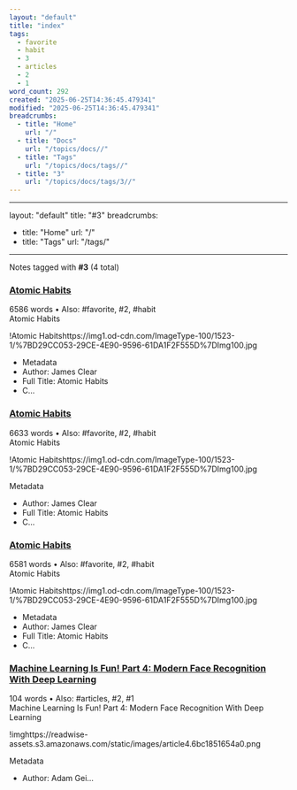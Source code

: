 ```yaml
---
layout: "default"
title: "index"
tags:
  - favorite
  - habit
  - 3
  - articles
  - 2
  - 1
word_count: 292
created: "2025-06-25T14:36:45.479341"
modified: "2025-06-25T14:36:45.479341"
breadcrumbs:
  - title: "Home"
    url: "/"
  - title: "Docs"
    url: "/topics/docs//"
  - title: "Tags"
    url: "/topics/docs/tags//"
  - title: "3"
    url: "/topics/docs/tags/3//"
---
```

---
layout: "default"
title: "#3"
breadcrumbs:
  - title: "Home"
    url: "/"
  - title: "Tags"
    url: "/tags/"
---
Notes tagged with **#3** (4 total)

<div class="note-grid">

<div class="note-card">
    <h3><a href="highlights/books/atomic-habits/">Atomic Habits</a></h3>
    <div class="note-meta">
        6586 words
        • Also: #favorite, #2, #habit
    </div>
    <div class="note-excerpt">Atomic Habits

!Atomic Habitshttps://img1.od-cdn.com/ImageType-100/1523-1/%7BD29CC053-29CE-4E90-9596-61DA1F2F555D%7DImg100.jpg
-  Metadata
- Author: James Clear
- Full Title: Atomic Habits
- C...</div>
</div>

<div class="note-card">
    <h3><a href="logseq/bak/highlights/books/atomic-habits/2024-10-05t08_51_53407zdesktop/">Atomic Habits</a></h3>
    <div class="note-meta">
        6633 words
        • Also: #favorite, #2, #habit
    </div>
    <div class="note-excerpt">Atomic Habits

!Atomic Habitshttps://img1.od-cdn.com/ImageType-100/1523-1/%7BD29CC053-29CE-4E90-9596-61DA1F2F555D%7DImg100.jpg

 Metadata

- Author: James Clear
- Full Title: Atomic Habits
- C...</div>
</div>

<div class="note-card">
    <h3><a href="logseq/bak/highlights/books/atomic-habits/2025-06-25t18_36_37332zdesktop/">Atomic Habits</a></h3>
    <div class="note-meta">
        6581 words
        • Also: #favorite, #2, #habit
    </div>
    <div class="note-excerpt">Atomic Habits

!Atomic Habitshttps://img1.od-cdn.com/ImageType-100/1523-1/%7BD29CC053-29CE-4E90-9596-61DA1F2F555D%7DImg100.jpg
-  Metadata
- Author: James Clear
- Full Title: Atomic Habits
- C...</div>
</div>

<div class="note-card">
    <h3><a href="highlights/articles/machine-learning-is-fun-part-4-modern-face-recognition-with-deep-learning/">Machine Learning Is Fun! Part 4: Modern Face Recognition With Deep Learning</a></h3>
    <div class="note-meta">
        104 words
        • Also: #articles, #2, #1
    </div>
    <div class="note-excerpt">Machine Learning Is Fun! Part 4: Modern Face Recognition With Deep Learning

!imghttps://readwise-assets.s3.amazonaws.com/static/images/article4.6bc1851654a0.png

 Metadata

- Author: Adam Gei...</div>
</div>
</div>